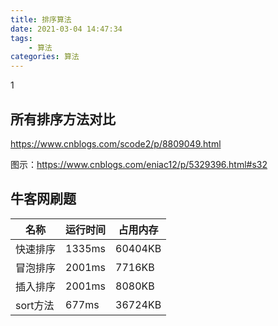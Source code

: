 ```yaml
---
title: 排序算法
date: 2021-03-04 14:47:34
tags:
	- 算法
categories: 算法
---
```


 1



## 所有排序方法对比

https://www.cnblogs.com/scode2/p/8809049.html

图示：https://www.cnblogs.com/eniac12/p/5329396.html#s32

## 牛客网刷题

| 名称     | 运行时间 | 占用内存 |
| -------- | -------- | -------- |
| 快速排序 | 1335ms   | 60404KB  |
| 冒泡排序 | 2001ms   | 7716KB   |
| 插入排序 | 2001ms   | 8080KB   |
| sort方法 | 677ms    | 36724KB  |

